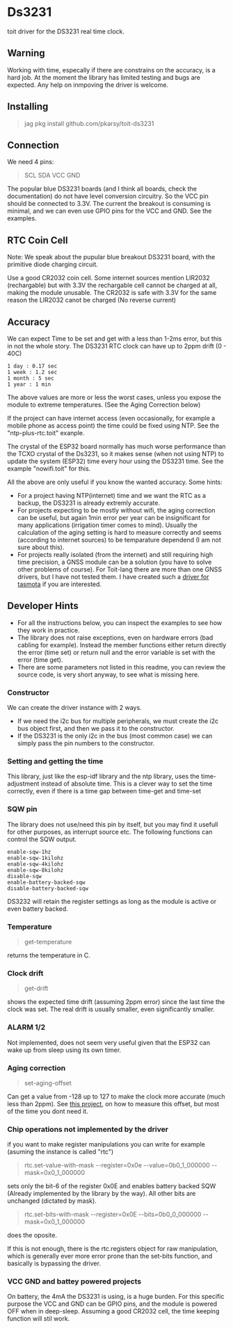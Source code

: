 # Ds3231
toit driver for the DS3231 real time clock.

## Warning
Working with time, especally if there are constrains on the accuracy, is a hard job. At the moment the library has limited testing and bugs are expected. Any help on inmpoving the driver is welcome.

## Installing
> jag pkg install github.com/pkarsy/toit-ds3231

## Connection
We need 4 pins:

> SCL SDA VCC GND

The popular blue DS3231 boards (and I think all boards, check the documentation) do not have level conversion circuitry. So the VCC pin should be connected to 3.3V. The current the breakout is consuming is minimal, and we can even use GPIO pins for the VCC and GND. See the examples.

## RTC Coin Cell
Note: We speak about the pupular blue breakout DS3231 board, with the primitive diode charging circuit.

Use a good CR2032 coin cell. Some internet sources mention LIR2032 (rechargable) but with 3.3V the rechargable cell cannot be charged at all, making the module unusable. The CR2032 is safe with 3.3V for the same reason the LIR2032 canot be charged (No reverse current)

## Accuracy
We can expect Time to be set and get with a less than 1-2ms error, but this in not the whole story. The DS3231 RTC clock can have up to 2ppm drift (0 - 40C) 

```
1 day : 0.17 sec
1 week : 1.2 sec
1 month : 5 sec
1 year : 1 min
```

The above values are more or less the worst cases, unless you expose the module to extreme temperatures. (See the Aging Correction below)

If the project can have internet access (even occasionally, for example a mobile phone as access point) the time could be fixed using NTP. See the "ntp-plus-rtc.toit" exanple.

The crystal of the ESP32 board normally has much worse performance than the TCXO crystal of the Ds3231, so it makes sense (when not using NTP) to update the system (ESP32) time every hour using the DS3231 time. See the example "nowifi.toit" for this.

All the above are only useful if you know the wanted accuracy. Some hints:

- For a project having NTP(internet) time and we want the RTC as a backup, the DS3231 is already extremly accurate.
- For projects expecting to be mostly without wifi, the aging correction can be useful, but again 1min error per year can be insignificant for many applications (irrigation timer comes to mind). Usually the calculation of the aging setting is hard to measure correctly and seems (according to internet sources) to be temparature dependend (I am not sure about this).
- For projects really isolated (from the internet) and still requiring high time precision, a GNSS module can be a solution (you have to solve other problems of course). For Toit-lang there are more than one GNSS drivers, but I have not tested them. I have created such a [driver for tasmota](https://github.com/pkarsy/TasmotaBerryTime/tree/main/ds3231) if you are interested.

## Developer Hints
- For all the instructions below, you can inspect the examples to see how they work in practice.
- The library does not raise exceptions, even on hardware errors (bad cabling for example). Instead the member functions either return directly the error (time set) or return null and the error variable is set with the error (time get).
- There are some parameters not listed in this readme, you can review the source code, is very short anyway, to see what is missing here.

### Constructor
We can create the driver instance with 2 ways.
- If we need the i2c bus for multiple peripherals, we must create the i2c bus object first, and then we pass it to the constructor.
- If the DS3231 is the only i2c in the bus (most common case) we can simply pass the pin numbers to the constructor.

### Setting and getting the time
This library, just like the esp-idf library and the ntp library, uses the time-adjustment instead of absolute time. This is a clever way to set the time correctly, even if there is a time gap between time-get and time-set

### SQW pin
The library does not use/need this pin by itself, but you may find it usefull for other purposes, as interrupt source etc. The following functions can control the SQW output.

```
enable-sqw-1hz
enable-sqw-1kilohz
enable-sqw-4kilohz
enable-sqw-8kilohz
disable-sqw
enable-battery-backed-sqw
disable-battery-backed-sqw
```

DS3232 will retain the register settings as long as the module is active or even battery backed.

### Temperature
> get-temperature

returns the temperature in C.

### Clock drift
> get-drift

shows the expected time drift (assuming 2ppm error) since the last time the clock was set. The real drift is usually smaller, even significantly smaller.

### ALARM 1/2
Not implemented, does not seem very useful given that the ESP32 can wake up from sleep using its own timer.

### Aging correction

> set-aging-offset

Can get a value from -128 up to 127 to make the clock more accurate (much less than 2ppm). See
[this project](https://github.com/gbhug5a/DS3231-Aging-GPS), on how to measure this offset, but most of the time you dont need it.


### Chip operations not implemented by the driver
if you want to make register manipulations you can write for example (asuming the instance is called "rtc")

> rtc.set-value-with-mask --register=0x0e --value=0b0_1_000000 --mask=0x0_1_000000

sets only the bit-6 of the register 0x0E and enables battery backed SQW (Already implemented by the library by the way). All other bits are unchanged (dictated by mask).

> rtc.set-bits-with-mask --register=0x0E --bits=0b0_0_000000 --mask=0x0_1_000000

does the oposite.

If this is not enough, there is the rtc.registers object for raw manipulation, which is generally ever more error prone than the set-bits function, and basically is bypassing the driver.

### VCC GND and battey powered projects
On battery, the 4mA the DS3231 is using, is a huge burden. For this specific purpose the VCC and GND can be GPIO pins, and the module is powered OFF when in deep-sleep. Assuming a good CR2032 cell, the time keeping function will stil work.
